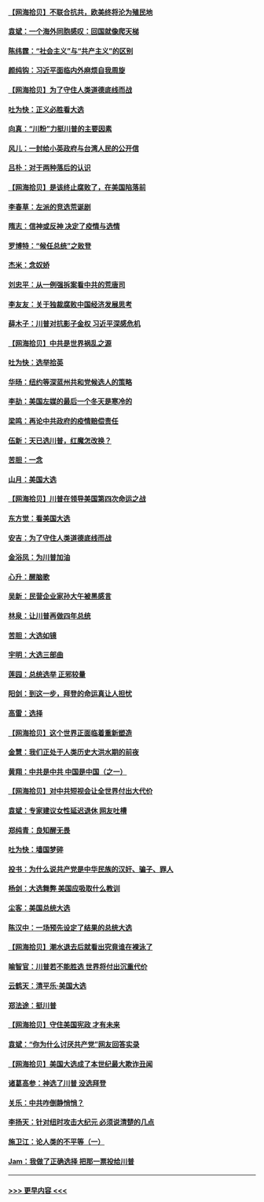 #### [【网海拾贝】不联合抗共，欧美终将沦为殖民地](../pages/nsc993/n12565068.md?t=11220602) 
#### [袁斌：一个海外同胞感叹：回国就像爬天梯](../pages/nsc993/n12564986.md?t=11220602) 
#### [陈纬霆：“社会主义”与“共产主义”的区别](../pages/nsc993/n12562417.md?t=11220602) 
#### [颜纯钩：习近平面临内外麻烦自我周旋](../pages/nsc993/n12563356.md?t=11220602) 
#### [【网海拾贝】为了守住人类道德底线而战](../pages/nsc993/n12562542.md?t=11220602) 
#### [吐为快：正义必胜看大选](../pages/nsc993/n12561967.md?t=11220602) 
#### [向真：“川粉”力挺川普的主要因素](../pages/nsc993/n12560774.md?t=11220602) 
#### [风儿：一封给小英政府与台湾人民的公开信](../pages/nsc993/n12560581.md?t=11220602) 
#### [吕朴：对于两种落后的认识](../pages/nsc993/n12560492.md?t=11220602) 
#### [【网海拾贝】是该终止腐败了，在美国陷落前](../pages/nsc993/n12559936.md?t=11220602) 
#### [李春草：左派的竞选荒诞剧](../pages/nsc993/n12558380.md?t=11220602) 
#### [隋志：信神或反神 决定了疫情与选情](../pages/nsc993/n12558255.md?t=11220602) 
#### [罗博特：“候任总统”之败登](../pages/nsc993/n12558189.md?t=11220602) 
#### [杰米：念奴娇](../pages/nsc993/n12558174.md?t=11220602) 
#### [刘忠平：从一例强拆案看中共的荒唐司](../pages/nsc993/n12558036.md?t=11220602) 
#### [李友友：关于独裁腐败中国经济发展思考](../pages/nsc993/n12558004.md?t=11220602) 
#### [薛木子：川普对抗影子金权 习近平深感危机](../pages/nsc993/n12557342.md?t=11220602) 
#### [【网海拾贝】中共是世界祸乱之源](../pages/nsc993/n12555353.md?t=11220602) 
#### [吐为快：选举拾英](../pages/nsc993/n12555041.md?t=11220602) 
#### [华旸：纽约等深蓝州共和党候选人的策略](../pages/nsc993/n12554309.md?t=11220602) 
#### [李劼：美国左媒的最后一个冬天是寒冷的](../pages/nsc993/n12552947.md?t=11220602) 
#### [梁鸣：再论中共政府的疫情赔偿责任](../pages/nsc993/n12553012.md?t=11220602) 
#### [伍新：天已选川普，红魔怎改换？](../pages/nsc993/n12552970.md?t=11220602) 
#### [苦胆：一念](../pages/nsc993/n12552957.md?t=11220602) 
#### [山月：美国大选](../pages/nsc993/n12552446.md?t=11220602) 
#### [【网海拾贝】川普在领导美国第四次命运之战](../pages/nsc993/n12551973.md?t=11220602) 
#### [东方觉：看美国大选](../pages/nsc993/n12551647.md?t=11220602) 
#### [安吉：为了守住人类道德底线而战](../pages/nsc993/n12551111.md?t=11220602) 
#### [金浴凤：为川普加油](../pages/nsc993/n12551085.md?t=11220602) 
#### [心升：醒脑歌](../pages/nsc993/n12550984.md?t=11220602) 
#### [吴新：民营企业家孙大午被黑感言](../pages/nsc993/n12550656.md?t=11220602) 
#### [林泉：让川普再做四年总统](../pages/nsc993/n12550640.md?t=11220602) 
#### [苦胆：大选如镜](../pages/nsc993/n12550630.md?t=11220602) 
#### [宇明：大选三部曲](../pages/nsc993/n12550603.md?t=11220602) 
#### [莲园：总统选举 正邪较量](../pages/nsc993/n12550594.md?t=11220602) 
#### [阳剑：到这一步，拜登的命运真让人担忧](../pages/nsc993/n12549093.md?t=11220602) 
#### [高雷：选择](../pages/nsc993/n12549087.md?t=11220602) 
#### [【网海拾贝】这个世界正面临着重新塑造](../pages/nsc993/n12548326.md?t=11220602) 
#### [金慧：我们正处于人类历史大洪水期的前夜](../pages/nsc993/n12547914.md?t=11220602) 
#### [黄翔：中共是中共 中国是中国（之一）](../pages/nsc993/n12547576.md?t=11220602) 
#### [【网海拾贝】对中共短视会让全世界付出大代价](../pages/nsc993/n12546043.md?t=11220602) 
#### [袁斌：专家建议女性延迟退休 网友吐槽](../pages/nsc993/n12545424.md?t=11220602) 
#### [郑纯青：良知醒无畏](../pages/nsc993/n12545394.md?t=11220602) 
#### [吐为快：墙国梦碎](../pages/nsc993/n12545309.md?t=11220602) 
#### [投书：为什么说共产党是中华民族的汉奸、骗子、罪人](../pages/nsc993/n12545089.md?t=11220602) 
#### [杨剑：大选舞弊 美国应吸取什么教训](../pages/nsc993/n12543937.md?t=11220602) 
#### [尘客：美国总统大选](../pages/nsc993/n12543828.md?t=11220602) 
#### [陈汉中：一场预先设定了结果的总统大选](../pages/nsc993/n12543564.md?t=11220602) 
#### [【网海拾贝】潮水退去后就看出究竟谁在裸泳了](../pages/nsc993/n12543321.md?t=11220602) 
#### [喻智官：川普若不能胜选 世界将付出沉重代价](../pages/nsc993/n12541352.md?t=11220602) 
#### [云鹤天：清平乐‧美国大选](../pages/nsc993/n12540916.md?t=11220602) 
#### [郑法途：挺川普](../pages/nsc993/n12540898.md?t=11220602) 
#### [【网海拾贝】守住美国宪政 才有未来](../pages/nsc993/n12540423.md?t=11220602) 
#### [袁斌：“你为什么讨厌共产党”网友回答实录](../pages/nsc993/n12540208.md?t=11220602) 
#### [【网海拾贝】美国大选成了本世纪最大欺诈丑闻](../pages/nsc993/n12538029.md?t=11220602) 
#### [诸葛高参：神选了川普 没选拜登](../pages/nsc993/n12537664.md?t=11220602) 
#### [关乐：中共咋倒静悄悄？](../pages/nsc993/n12537615.md?t=11220602) 
#### [李扬天：针对纽时攻击大纪元 必须说清楚的几点](../pages/nsc993/n12536001.md?t=11220602) 
#### [施卫江：论人类的不平等（一）](../pages/nsc993/n12535700.md?t=11220602) 
#### [Jam：我做了正确选择 把那一票投给川普](../pages/nsc993/n12535743.md?t=11220602) 

----
#### [ >>> 更早内容 <<< ](../indexes/nsc993-earlier.md)
